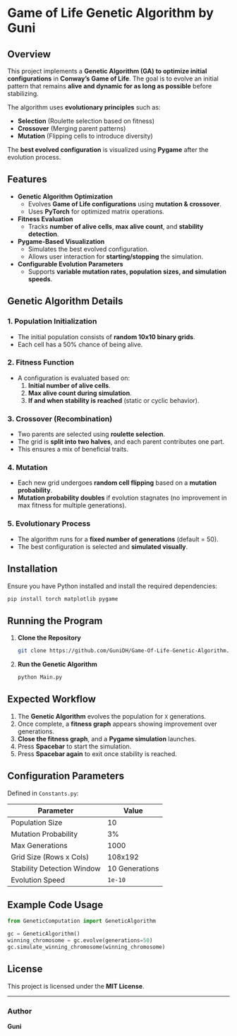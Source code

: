 # Game of Life Genetic Algorithm by Guni

## Overview

This project implements a **Genetic Algorithm (GA) to optimize initial configurations** in **Conway’s Game of Life**. The goal is to evolve an initial pattern that remains **alive and dynamic for as long as possible** before stabilizing.

The algorithm uses **evolutionary principles** such as:
- **Selection** (Roulette selection based on fitness)
- **Crossover** (Merging parent patterns)
- **Mutation** (Flipping cells to introduce diversity)

The **best evolved configuration** is visualized using **Pygame** after the evolution process.

## Features

- **Genetic Algorithm Optimization**
  - Evolves **Game of Life configurations** using **mutation & crossover**.
  - Uses **PyTorch** for optimized matrix operations.
- **Fitness Evaluation**
  - Tracks **number of alive cells**, **max alive count**, and **stability detection**.
- **Pygame-Based Visualization**
  - Simulates the best evolved configuration.
  - Allows user interaction for **starting/stopping** the simulation.
- **Configurable Evolution Parameters**
  - Supports **variable mutation rates, population sizes, and simulation speeds**.

## Genetic Algorithm Details

### **1. Population Initialization**
- The initial population consists of **random 10x10 binary grids**.
- Each cell has a 50% chance of being alive.

### **2. Fitness Function**
- A configuration is evaluated based on:
  1. **Initial number of alive cells**.
  2. **Max alive count during simulation**.
  3. **If and when stability is reached** (static or cyclic behavior).

### **3. Crossover (Recombination)**
- Two parents are selected using **roulette selection**.
- The grid is **split into two halves**, and each parent contributes one part.
- This ensures a mix of beneficial traits.

### **4. Mutation**
- Each new grid undergoes **random cell flipping** based on a **mutation probability**.
- **Mutation probability doubles** if evolution stagnates (no improvement in max fitness for multiple generations).

### **5. Evolutionary Process**
- The algorithm runs for a **fixed number of generations** (default = 50).
- The best configuration is selected and **simulated visually**.

## Installation

Ensure you have Python installed and install the required dependencies:
```sh
pip install torch matplotlib pygame
```

## Running the Program

1. **Clone the Repository**
   ```sh
   git clone https://github.com/GuniDH/Game-Of-Life-Genetic-Algorithm.git

   ```
2. **Run the Genetic Algorithm**
   ```sh
   python Main.py
   ```

## Expected Workflow

1. The **Genetic Algorithm** evolves the population for `X` generations.
2. Once complete, a **fitness graph** appears showing improvement over generations.
3. **Close the fitness graph**, and a **Pygame simulation** launches.
4. Press **Spacebar** to start the simulation.
5. Press **Spacebar again** to exit once stability is reached.

## Configuration Parameters

Defined in `Constants.py`:

| Parameter               | Value |
|-------------------------|-------|
| Population Size        | 10    |
| Mutation Probability   | 3%    |
| Max Generations       | 1000  |
| Grid Size (Rows x Cols) | 108x192 |
| Stability Detection Window | 10 Generations |
| Evolution Speed       | `1e-10` |

## Example Code Usage

```python
from GeneticComputation import GeneticAlgorithm

gc = GeneticAlgorithm()
winning_chromosome = gc.evolve(generations=50)
gc.simulate_winning_chromosome(winning_chromosome)
```


## License

This project is licensed under the **MIT License**.

---
### Author
**Guni**  


